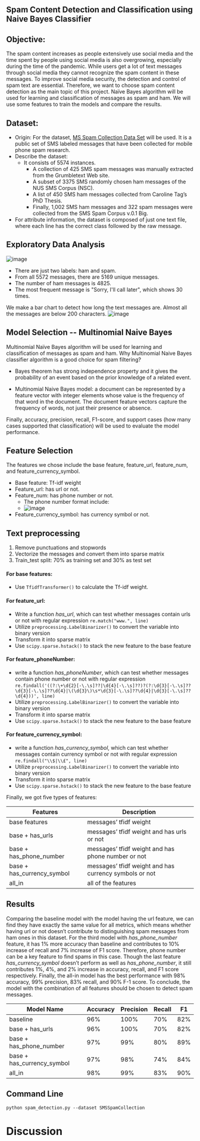 Spam Content Detection and Classification using Naive Bayes Classifier
---------------------------------------------------
## Objective:
The spam content increases as people extensively use social media and the time spent by people using social media is also overgrowing, especially during the time of the pandemic. While users get a lot of text messages through social media they cannot recognize the spam content in these messages. To improve social media security, the detection and control of spam text are essential. Therefore, we want to choose spam content detection as the main topic of this project. Naïve Bayes algorithm will be used for learning and classification of messages as spam and ham. We will use some features to train the models and compare the results.

## Dataset:
* Origin: For the dataset, [MS Spam Collection Data Set](https://archive.ics.uci.edu/ml/datasets/sms+spam+collection) will be used. It is a public set of SMS labeled messages that have been collected for mobile phone spam research. 
* Describe the dataset: 
  * It consists of 5574 instances. 
    * A collection of 425 SMS spam messages was manually extracted from the Grumbletext Web site. 
    * A subset of 3375 SMS randomly chosen ham messages of the NUS SMS Corpus (NSC). 
    * A list of 450 SMS ham messages collected from Caroline Tag’s PhD Thesis. 
    * Finally, 1,002 SMS ham messages and 322 spam messages were collected from the SMS Spam Corpus v.0.1 Big. 
* For attribute information, the dataset is composed of just one text file, where each line has the correct class followed by the raw message.

## Exploratory Data Analysis

![image](https://github.com/yingliu1206/spam_detection/blob/main/plots/data_description_1.png)
* There are just two labels: ham and spam.
* From all 5572 messages, there are 5169 unique messages.
* The number of ham messages is 4825.
* The most frequent message is "Sorry, I'll call later", which shows 30 times.

We make a bar chart to detect how long the text messages are. Almost all the messages are below 200 characters.
![image](https://github.com/yingliu1206/spam_detection/blob/main/plots/data_description_2.png)


## Model Selection -- Multinomial Naive Bayes
Multinomial Naïve Bayes algorithm will be used for learning and classification of messages as spam and ham. 
Why Multinomial Naive Bayes classifier algorithm is a good choice for spam filtering?

* Bayes theorem has strong independence property and it gives the probability of an event based on the prior knowledge of a related event. 

* Multinomial  Naive Bayes model: a document can be represented by a feature vector with integer elements whose value is the frequency of that word in the document.  The document feature vectors capture the frequency of words, not just their presence or absence. 


Finally, accuracy, precision, recall, F1-score, and support cases (how many cases supported that classification) will be used to evaluate the model performance.

## Feature Selection
The features we chose include the base feature, feature_url, feature_num, and feature_currency_symbol.
* Base feature: Tf-idf weight 
* Feature_url: has url or not.
* Feature_num: has phone number or not. 
  * The phone number format include:
  * ![image](https://github.com/yingliu1206/spam_detection/blob/main/plots/phone_number_format.png)
* Feature_currency_symbol: has currency symbol or not.


## Text preprocessing
1) Remove punctuations and stopwords
2) Vectorize the messages and convert them into sparse matrix
3) Train_test split: 70% as training set and 30% as test set

#### For base features:

* Use `TfidfTransformer()` to calculate the Tf-idf weight.

#### For feature_url:

* Write a function _has_url_, which can test whether messages contain urls or not with regular expression `re.match("www.", line)`
* Utilize `preprocessing.LabelBinarizer()` to convert the variable into binary version 
* Transform it into sparse matrix
* Use `scipy.sparse.hstack()` to stack the new feature to the base feature

#### For feature_phoneNumber:

* write a function _has_phoneNumber_, which can test whether messages contain phone number or not with regular expression `re.findall('((?:\+\d{2}[-\.\s]??|\d{4}[-\.\s]??)?(?:\d{3}[-\.\s]??\d{3}[-\.\s]??\d{4}|\(\d{3}\)\s*\d{3}[-\.\s]??\d{4}|\d{3}[-\.\s]??\d{4}))', line)`
* Utilize `preprocessing.LabelBinarizer()` to convert the variable into binary version 
* Transform it into sparse matrix
* Use `scipy.sparse.hstack()` to stack the new feature to the base feature

#### For feature_currency_symbol:
* write a function _has_currency_symbol_, which can test whether messages contain currency symbol or not with regular expression `re.findall("\\$|\\£", line)`
* Utilize `preprocessing.LabelBinarizer()` to convert the variable into binary version 
* Transform it into sparse matrix
* Use `scipy.sparse.hstack()` to stack the new feature to the base feature

Finally, we got five types of features:

| Features      | Description |
|---------------|-------------|
| base features |messages’ tfidf weight             |
| base + has_urls              |  messages’ tfidf weight and has urls or not           |
|base + has_phone_number               | messages’ tfidf weight and has phone number or not            |
|base + has_currency_symbol               | messages’ tfidf weight and has currency symbols or not         |
|   all_in                                      |    all of the features            |

## Results

Comparing the baseline model with the model having the url feature, we can find they have exactly the same value for all metrics, which means whether having url or not doesn’t contribute to distinguishing spam messages from ham ones in this dataset. For the third model with _has_phone_number_ feature, it has 1% more accuracy than baseline and contributes to 10% increase of recall and 7% increase of F1 score. Therefore, phone number can be a key feature to find spams in this case. Though the last feature _has_currency_symbol_ doesn’t perform as well as _has_phone_number_, it still contributes 1%, 4%, and 2% increase in accuracy, recall, and F1 score respectively. Finally, the all-in model has the best performance with 98% accuracy, 99% precision, 83% recall, and 90% F-1 score. To conclude, the model with the combination of all features should be chosen to detect spam messages.

| Model Name | Accuracy | Precision | Recall | F1  |
|-----------|----------|-----------|--------|-----|
| baseline  | 96%      | 100%      | 70%    | 82% |
| base + has_urls      | 96%      | 100%      | 70%    | 82% |
| base + has_phone_number   | 97%      | 99%       | 80%    | 89% |
| base + has_currency_symbol | 97%      | 98%       | 74%    | 84% |
| all_in       | 98%      | 99%       | 83%    | 90% |



## Command Line

`python spam_detection.py --dataset SMSSpamCollection`


# Discussion

